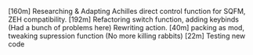 [160m] Researching & Adapting Achilles direct control function for SQFM, ZEH compatibility.
[192m] Refactoring switch function, adding keybinds (Had a bunch of problems here) Rewriting action.
[40m] packing as mod, tweaking supression function (No more killing rabbits)
[22m] Testing new code